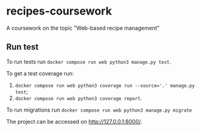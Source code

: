 # recipes-coursework
A coursework on the topic "Web-based recipe management"

## Run test
To run tests run `docker compose run web python3 manage.py test`.

To get a test coverage run:

1) `docker compose run web python3 coverage run --source='.' manage.py test`; 
2) `docker compose run web python3 coverage report`.

To run migrations run
`docker compose run web python3 manage.py migrate`

The project can be accessed on http://127.0.0.1:8000/.
